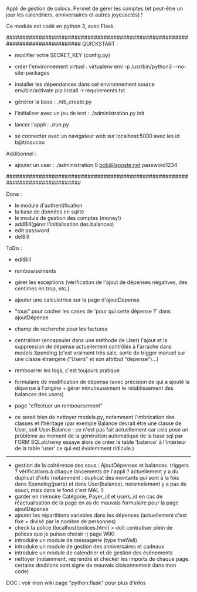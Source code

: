 Appli de gestion de colocs.
Permet de gérer les comptes (et peut-être un jour les calendriers, anniversaires et autres joyeusetés) !

Ce module est codé en python 3, avec Flask.


###############################################################################
QUICKSTART :
  * modifier votre SECRET_KEY (config.py)

  * créer l'environnement virtuel :
        virtualenv env -p /usr/bin/python3 --no-site-packages

  * installer les dépendances dans cet environnement
        source env/bin/activate
        pip install -r requirements.txt

  * générer la base : ./db_create.py

  * l'initialiser avec un jeu de test : ./administration.py init

  * lancer l'appli : ./run.py

  * se connecter avec un navigateur web sur localhost:5000 avec les id b@t/coucou
  

Additionnel :
  * ajouter un user : ./administration 0 bob@laposte.net password1234


###############################################################################




Done :
- le module d'authentification
- la base de données en sqlite
- le module de gestion des comptes (money!)
- addBill(gérer l'initialisation des balances)
- edit password
- delBill

ToDo :
- editBill 
- remboursements
- gérer les exceptions (vérification de l'ajout de dépenses négatives, des centimes en trop, etc.)
- ajouter une calculatrice sur la page d'ajoutDepense
- "tous" pour cocher les cases de 'pour qui cette dépense ?' dans ajoutDépense


- champ de recherche pour les factures
- centraliser (encapsuler dans une méthode de User) l'ajout et la suppression de dépense actuellement contrôlés à l'arrache dans models.Spending (c'est vraiment très sale, sorte de trigger manuel sur une classe étrangère ("Users" et son attribut "depense")...) 
- rembourrer les logs, c'est toujours pratique

- formulaire de modification de dépense (avec précision de qui a ajouté la dépense à l'origine + gérer minutieusement le rétablissement des balances des users)
- page "effectuer un remboursement"

- ce serait bien de nettoyer models.py, notamment l'imbrication des classes et l'héritage (par exemple Balance devrait être une classe de User, soit User.Balance ; ce n'est pas fait actuellement car cela pose un problème au moment de la génération automatique de la base sql par l'ORM SQLalchemy essaye alors de créer la table 'balance' à  l'intérieur de la table 'user' ce qui est évidemment ridicule.)

-------------------------
- gestion de la cohérence des sous : AjoutDépenses et balances. triggers ? vérifications à chaque lancements de l'appli ? actuellement y a du duplicat d'info (notamment : duplicat des montants qui sont à la fois dans Spending(parts) et dans User(balance). noramelement y a pas de souci, mais dans le fond c'est MAL !)
- garder en mémoire Catégorie, Payer_id et users_id en cas de réactualisation de la page en as de mauvais formulaire pour la page ajoutDépense
- ajouter les répartitions variables dans les dépenses (actuellement c'est fixe = divisé par le nombre de personnes)
- check la police (localhost/polices.html) > doit centraliser plein de polices que je puisse choisir :) page WIKI
- introduire un module de messagerie (type theWall)
- introduire un module de gestion des anniversaires et cadeaux
- introduire un module de calendrier et de gestion des évènements
- nettoyer (notamment, reprendre et checker les imports de chaque page. certains doublons sont signe de mauvais cloisonnement dans mon code)

DOC : voir mon wiki page "python:flask" pour plus d'infos
